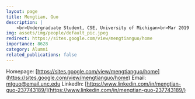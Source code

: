 ```yaml
---
layout: page
title: Mengtian, Guo
description: |
    <br>Undergraduate Student, CSE, University of Michigan<br>Mar 2019 -- May 2020<br><span style='color:blue'>PhD student, University of North Carolina at Chapel Hill</span>
img: assets/img/people/default_pic.jpeg
redirect: https://sites.google.com/view/mengtianguo/home
importance: 8628
category: Alumni
related_publications: false
---
```

Homepage: [https://sites.google.com/view/mengtianguo/home](https://sites.google.com/view/mengtianguo/home)
Email: [mtguo@email.unc.edu](mailto:mtguo@email.unc.edu)
LinkedIn: [https://www.linkedin.com/in/mengtian-guo-237743189/](https://www.linkedin.com/in/mengtian-guo-237743189/)
